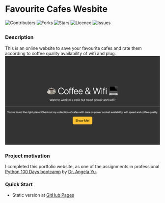# Favourite Cafes Wesbite

![Contributors](https://img.shields.io/github/contributors/jvsadek/Joseph_Sadek_portfolio?style=plastic)
![Forks](https://img.shields.io/github/forks/jvsadek/Joseph_Sadek_portfolio)
![Stars](https://img.shields.io/github/stars/jvsadek/Joseph_Sadek_portfolio)
![Licence](https://img.shields.io/github/license/jvsadek/Joseph_Sadek_portfolio)
![Issues](https://img.shields.io/github/issues/jvsadek/Joseph_Sadek_portfolio)

## 
### Description
This is an online website to save your favourite cafes and rate them according to coffee quality availability of wifi and plug. 
![cafe_website](./cafe_website.png)


### Project motivation
I completed this portfolio website, as one of the assignments in professional [Python 100 Days bootcamp](https://www.udemy.com/course/100-days-of-code/) by [Dr. Angela Yu](https://github.com/angelabauer).

### Quick Start
- Static version at [GitHub Pages](https://jvsadek.github.io/Joseph_Sadek_portfolio/)

[//]: # (- Dynamic version at [Render hosted]&#40;https://portfolio-website-d1x4.onrender.com&#41;)
